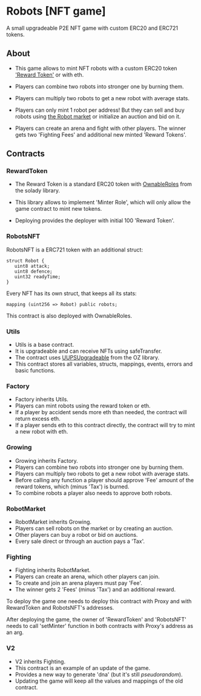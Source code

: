 # Robots [NFT game]

A small upgradeable P2E NFT game with custom ERC20 and ERC721 tokens.

## About

- This game allows to mint NFT robots with a custom ERC20 token ['Reward Token'](https://github.com/nzmpi/NFT-game-robots/blob/main/RewardToken.sol)
or with eth. 

- Players can combine two robots into stronger one by burning them.

- Players can multiply two robots to get a new robot with average stats. 

- Players can only mint 1 robot per address! But they can sell and buy robots using [the Robot market](https://github.com/nzmpi/NFT-game-robots/blob/main/RobotMarket.sol) 
or initialize an auction and bid on it.

- Players can create an arena and fight with other players. The winner gets two 'Fighting Fees' and additional new minted 'Reward Tokens'.

## Contracts

### RewardToken

 - The Reward Token is a standard ERC20 token with [OwnableRoles](https://github.com/Vectorized/solady/blob/main/src/auth/OwnableRoles.sol) from the solady library. 
 
 - This library allows to implement 'Minter Role', which will only allow the game contract to mint new tokens. 

 - Deploying provides the deployer with initial 100 'Reward Token'. 

### RobotsNFT

RobotsNFT is a ERC721 token with an additional struct:

    struct Robot {
       uint8 attack; 
       uint8 defence;
       uint32 readyTime;
    }

Every NFT has its own struct, that keeps all its stats:

    mapping (uint256 => Robot) public robots;
    
This contract is also deployed with OwnableRoles.

### Utils

 - Utils is a base contract. 
 - It is upgradeable and can receive NFTs using safeTransfer.
 - The contract uses [UUPSUpgradeable](https://github.com/OpenZeppelin/openzeppelin-contracts/blob/master/contracts/proxy/utils/UUPSUpgradeable.sol) from the OZ library.
 - This contract stores all variables, structs, mappings, events, errors and basic functions.

### Factory

 - Factory inherits Utils.
 - Players can mint robots using the reward token or eth.
 - If a player by accident sends more eth than needed, the contract will return excess eth.
 - If a player sends eth to this contract directly, the contract will try to mint a new robot with eth. 

### Growing

 - Growing inherits Factory.
 - Players can combine two robots into stronger one by burning them.
 - Players can multiply two robots to get a new robot with average stats. 
 - Before calling any function a player should approve 'Fee' amount of the reward tokens, which (minus 'Tax') is burned.
 - To combine robots a player also needs to approve both robots.
 
 ### RobotMarket
 
 - RobotMarket inherits Growing.
 - Players can sell robots on the market or by creating an auction.
 - Other players can buy a robot or bid on auctions.
 - Every sale direct or through an auction pays a 'Tax'.
 
 ### Fighting
 
 - Fighting inherits RobotMarket.
 - Players can create an arena, which other players can join.
 - To create and join an arena players must pay 'Fee'.
 - The winner gets 2 'Fees' (minus 'Tax') and an additional reward.
 
To deploy the game one needs to deploy this contract with Proxy and with RewardToken and RobotsNFT's addresses.

After deploying the game, the owner of 'RewardToken' and 'RobotsNFT' needs to call 'setMinter' function in both contracts
with Proxy's address as an arg.

### V2

 - V2 inherits Fighting.
 - This contract is an example of an update of the game.
 - Provides a new way to generate 'dna' (but it's still *pseudorandom*).
 - Updating the game will keep all the values and mappings of the old contract.

